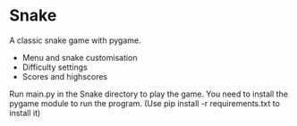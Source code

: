 # Snake
A classic snake game with pygame. 

- Menu and snake customisation
- Difficulty settings
- Scores and highscores

Run main.py in the Snake directory to play the game. 
You need to install the pygame module to run the program. (Use pip install -r requirements.txt to install it)
